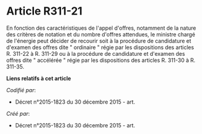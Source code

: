 # Article R311-21

En fonction des caractéristiques de l'appel d'offres, notamment de la nature des critères de notation et du nombre d'offres
attendues, le ministre chargé de l'énergie peut décider de recourir soit à la procédure de candidature et d'examen des offres
dite " ordinaire " régie par les dispositions des articles R. 311-22 à R. 311-29 ou à la procédure de candidature et d'examen
des offres dite " accélérée " régie par les dispositions des articles R. 311-30 à R. 311-35.

**Liens relatifs à cet article**

_Codifié par_:

  - Décret n°2015-1823 du 30 décembre 2015 - art.

_Créé par_:

  - Décret n°2015-1823 du 30 décembre 2015 - art.
